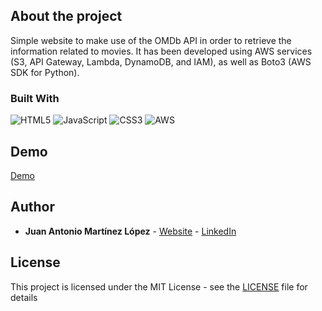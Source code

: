 ## About the project

Simple website to make use of the OMDb API in order to retrieve the information related to movies. It has been developed using AWS services (S3, API Gateway, Lambda, DynamoDB, and IAM), as well as Boto3 (AWS SDK for Python).

### Built With
![HTML5](https://img.shields.io/badge/html5-%23E34F26.svg?style=for-the-badge&logo=html5&logoColor=white)
![JavaScript](https://img.shields.io/badge/javascript-%23323330.svg?style=for-the-badge&logo=javascript&logoColor=%23F7DF1E)
![CSS3](https://img.shields.io/badge/css3-%231572B6.svg?style=for-the-badge&logo=css3&logoColor=white)
![AWS](https://img.shields.io/badge/AWS-%23FF9900.svg?style=for-the-badge&logo=amazon-aws&logoColor=white)

## Demo
[Demo](https://ja-2023-03-30-s3site.s3.eu-west-3.amazonaws.com/index.html)



## Author

* **Juan Antonio Martínez López** - [Website](https://juananmtez.github.io/) - [LinkedIn](https://www.linkedin.com/in/juanantonio-martinez/)

## License

This project is licensed under the MIT License - see the [LICENSE](LICENSE) file for details

